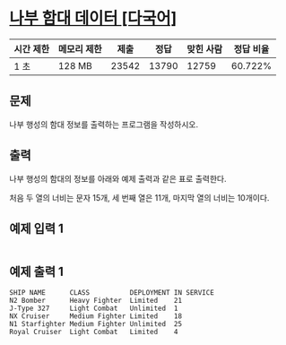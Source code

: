 # [나부 함대 데이터 [다국어]](https://www.acmicpc.net/problem/9654)

| 시간 제한 | 메모리 제한 | 제출 | 정답 | 맞힌 사람 | 정답 비율 |
| --- | --- | --- | --- | --- | --- |
| 1 초 | 128 MB | 23542 | 13790 | 12759 | 60.722% |

## 문제

나부 행성의 함대 정보를 출력하는 프로그램을 작성하시오.

## 출력

나부 행성의 함대의 정보를 아래와 예제 출력과 같은 표로 출력한다.

처음 두 열의 너비는 문자 15개, 세 번째 열은 11개, 마지막 열의 너비는 10개이다.

## 예제 입력 1

```

```

## 예제 출력 1

```
SHIP NAME      CLASS          DEPLOYMENT IN SERVICE
N2 Bomber      Heavy Fighter  Limited    21        
J-Type 327     Light Combat   Unlimited  1         
NX Cruiser     Medium Fighter Limited    18        
N1 Starfighter Medium Fighter Unlimited  25        
Royal Cruiser  Light Combat   Limited    4         

```

